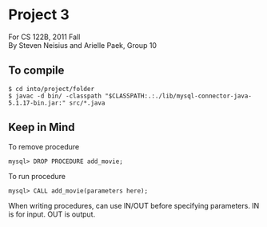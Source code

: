 Project 3
=========

For CS 122B, 2011 Fall  
By Steven Neisius and Arielle Paek, Group 10

To compile
----------

    $ cd into/project/folder
    $ javac -d bin/ -classpath "$CLASSPATH:.:./lib/mysql-connector-java-5.1.17-bin.jar:" src/*.java

Keep in Mind
------------

To remove procedure

    mysql> DROP PROCEDURE add_movie;

To run procedure

    mysql> CALL add_movie(parameters here);

When writing procedures, can use IN/OUT before specifying parameters. IN is for input. OUT is output.
